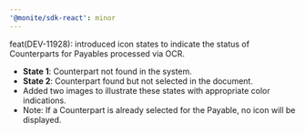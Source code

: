 ```yaml
---
'@monite/sdk-react': minor
---
```


feat(DEV-11928): introduced icon states to indicate the status of Counterparts for Payables processed via OCR.

- **State 1**: Counterpart not found in the system.
- **State 2**: Counterpart found but not selected in the document.
- Added two images to illustrate these states with appropriate color indications.
- Note: If a Counterpart is already selected for the Payable, no icon will be displayed.
